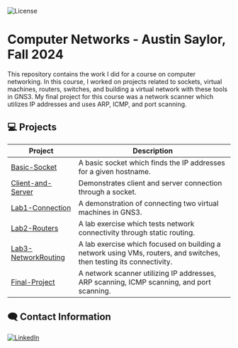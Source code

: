 ![License](https://img.shields.io/badge/License-MIT-green)
# Computer Networks - Austin Saylor, Fall 2024

This repository contains the work I did for a course on computer networking. In this course, I worked on projects related to sockets, virtual machines, routers, switches, and building a virtual network with these tools in GNS3. My final project for this course was a network scanner which utilizes IP addresses and uses ARP, ICMP, and port scanning.

## 💻 Projects

| Project    | Description                                   |
| ------------- | --------------------------------------------- |
| [Basic-Socket]   | A basic socket which finds the IP addresses for a given hostname.             |
| [Client-and-Server]    | Demonstrates client and server connection through a socket.  |
| [Lab1-Connection]    | A demonstration of connecting two virtual machines in GNS3. |
| [Lab2-Routers]    | A lab exercise which tests network connectivity through static routing. |
| [Lab3-NetworkRouting]    | A lab exercise which focused on building a network using VMs, routers, and switches, then testing its connectivity. |
| [Final-Project]    | A network scanner utilizing IP addresses, ARP scanning, ICMP scanning, and port scanning. |

## 🗨️ Contact Information
[![LinkedIn](https://img.shields.io/badge/LinkedIn-007EBB)](https://www.linkedin.com/in/austin-saylor-08b1a4209/)

[LinkedIn]: https://www.linkedin.com/in/austin-saylor-08b1a4209/
[Basic-Socket]: https://github.com/austin-saylor/ComputerNetworks-asaylor/tree/main/Projects/Assignments/BasicSocket
[Client-and-Server]: https://github.com/austin-saylor/ComputerNetworks-asaylor/tree/main/Projects/Assignments/ClientAndServer
[Lab1-Connection]: https://github.com/austin-saylor/ComputerNetworks-asaylor/blob/main/Projects/Labs/Lab1-Connection.pdf
[Lab2-Routers]: https://github.com/austin-saylor/ComputerNetworks-asaylor/blob/main/Projects/Labs/Lab2-Routers.pdf
[Lab3-NetworkRouting]: https://github.com/austin-saylor/ComputerNetworks-asaylor/blob/main/Projects/Labs/Lab3-NetworkRouting.pdf
[Final-Project]: https://github.com/austin-saylor/ComputerNetworks-asaylor/tree/main/Projects/Final-Project
